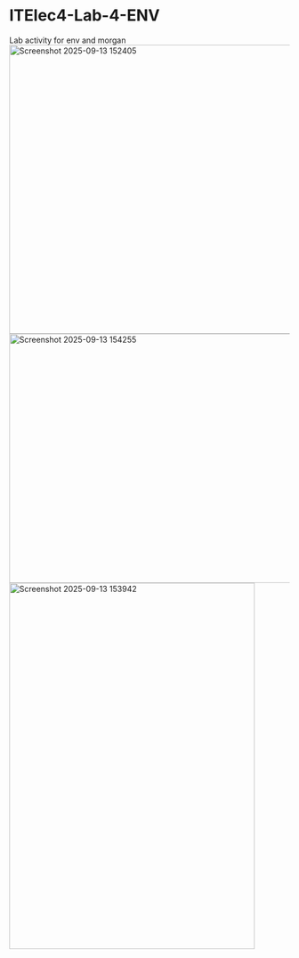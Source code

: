 # ITElec4-Lab-4-ENV
Lab activity for env and morgan
<img width="1629" height="519" alt="Screenshot 2025-09-13 152405" src="https://github.com/user-attachments/assets/5e5504a6-cc37-4e50-970c-e036bb0a87db" />
<img width="668" height="448" alt="Screenshot 2025-09-13 154255" src="https://github.com/user-attachments/assets/026e550f-b74c-42bb-a482-2ecfc28bf753" />
<img width="441" height="658" alt="Screenshot 2025-09-13 153942" src="https://github.com/user-attachments/assets/4a05cecc-e1ce-4a1c-9cd5-29e2fa7d9151" />
